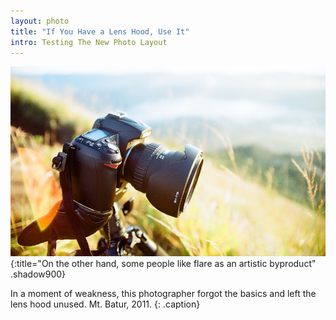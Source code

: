 ```yaml
---
layout: photo
title: "If You Have a Lens Hood, Use It"
intro: Testing The New Photo Layout
---
```


![the hunt for sunrise](/images/58570032.jpg "Introducing the D90")
{:title="On the other hand, some people like flare as an artistic byproduct" .shadow900}

In a moment of weakness, this photographer forgot the basics and left the lens hood unused. Mt. Batur, 2011.
{: .caption}
